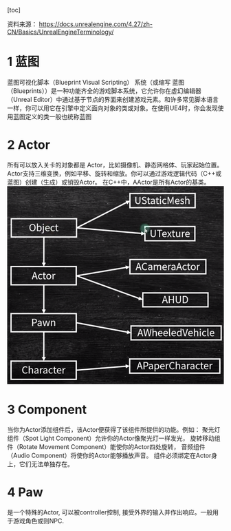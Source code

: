 [toc]

资料来源：
https://docs.unrealengine.com/4.27/zh-CN/Basics/UnrealEngineTerminology/
# 1 蓝图
蓝图可视化脚本（Blueprint Visual Scripting） 系统（或缩写 蓝图（Blueprints））是一种功能齐全的游戏脚本系统，它允许你在虚幻编辑器（Unreal Editor）中通过基于节点的界面来创建游戏元素。和许多常见脚本语言一样，你可以用它在引擎中定义面向对象的类或对象。在使用UE4时，你会发现使用蓝图定义的类一般也统称蓝图
# 2 Actor
所有可以放入关卡的对象都是 Actor，比如摄像机、静态网格体、玩家起始位置。Actor支持三维变换，例如平移、旋转和缩放。你可以通过游戏逻辑代码（C++或蓝图）创建（生成）或销毁Actor。
在C++中，AActor是所有Actor的基类。
![](img/cppclass1.png)

# 3 Component
当你为Actor添加组件后，该Actor便获得了该组件所提供的功能。例如：
聚光灯组件（Spot Light Component）允许你的Actor像聚光灯一样发光，
旋转移动组件（Rotate Movement Component）能使你的Actor四处旋转，
音频组件（Audio Component）将使你的Actor能够播放声音。
组件必须绑定在Actor身上，它们无法单独存在。

# 4 Paw
是一个特殊的Actor, 可以被controller控制, 接受外界的输入并作出响应。一般用于游戏角色或则NPC.